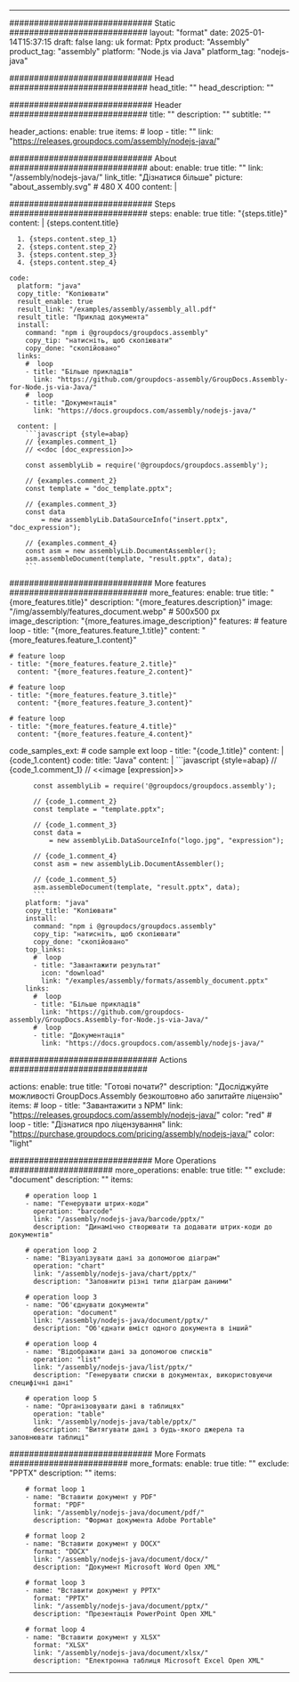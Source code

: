



---
############################# Static ############################
layout: "format"
date:  2025-01-14T15:37:15
draft: false
lang: uk
format: Pptx
product: "Assembly"
product_tag: "assembly"
platform: "Node.js via Java"
platform_tag: "nodejs-java"

############################# Head ############################
head_title: ""
head_description: ""

############################# Header ############################
title: "" 
description: ""
subtitle: "" 

header_actions:
  enable: true
  items:
    #  loop
    - title: ""
      link: "https://releases.groupdocs.com/assembly/nodejs-java/"
      
############################# About ############################
about:
    enable: true
    title: ""
    link: "/assembly/nodejs-java/"
    link_title: "Дізнатися більше"
    picture: "about_assembly.svg" # 480 X 400
    content: |
       

############################# Steps ############################
steps:
    enable: true
    title: "{steps.title}"
    content: |
      {steps.content.title}
      
      1. {steps.content.step_1}
      2. {steps.content.step_2}
      3. {steps.content.step_3}
      4. {steps.content.step_4}
   
    code:
      platform: "java"
      copy_title: "Копіювати"
      result_enable: true
      result_link: "/examples/assembly/assembly_all.pdf"
      result_title: "Приклад документа"
      install:
        command: "npm i @groupdocs/groupdocs.assembly"
        copy_tip: "натисніть, щоб скопіювати"
        copy_done: "скопійовано"
      links:
        #  loop
        - title: "Більше прикладів"
          link: "https://github.com/groupdocs-assembly/GroupDocs.Assembly-for-Node.js-via-Java/"
        #  loop
        - title: "Документація"
          link: "https://docs.groupdocs.com/assembly/nodejs-java/"
          
      content: |
        ```javascript {style=abap}
        // {examples.comment_1}
        // <<doc [doc_expression]>>
    
        const assemblyLib = require('@groupdocs/groupdocs.assembly');

        // {examples.comment_2}
        const template = "doc_template.pptx";

        // {examples.comment_3}
        const data 
            = new assemblyLib.DataSourceInfo("insert.pptx", "doc_expression");

        // {examples.comment_4}
        const asm = new assemblyLib.DocumentAssembler();
        asm.assembleDocument(template, "result.pptx", data);
        ```           

############################# More features ############################
more_features:
  enable: true
  title: "{more_features.title}"
  description: "{more_features.description}"
  image: "/img/assembly/features_document.webp" # 500x500 px
  image_description: "{more_features.image_description}"
  features:
    # feature loop
    - title: "{more_features.feature_1.title}"
      content: "{more_features.feature_1.content}"

    # feature loop
    - title: "{more_features.feature_2.title}"
      content: "{more_features.feature_2.content}"

    # feature loop
    - title: "{more_features.feature_3.title}"
      content: "{more_features.feature_3.content}"

    # feature loop
    - title: "{more_features.feature_4.title}"
      content: "{more_features.feature_4.content}"
      
  code_samples_ext:
    # code sample ext loop
    - title: "{code_1.title}"
      content: |
        {code_1.content}
      code:
        title: "Java"
        content: |
          ```javascript {style=abap}
          // {code_1.comment_1}
          // <<image [expression]>>
          
          const assemblyLib = require('@groupdocs/groupdocs.assembly');

          // {code_1.comment_2}
          const template = "template.pptx";

          // {code_1.comment_3}
          const data =
              = new assemblyLib.DataSourceInfo("logo.jpg", "expression");

          // {code_1.comment_4}
          const asm = new assemblyLib.DocumentAssembler();

          // {code_1.comment_5}
          asm.assembleDocument(template, "result.pptx", data);
          ```
        platform: "java"
        copy_title: "Копіювати"
        install:
          command: "npm i @groupdocs/groupdocs.assembly"
          copy_tip: "натисніть, щоб скопіювати"
          copy_done: "скопійовано"
        top_links:
          #  loop
          - title: "Завантажити результат"
            icon: "download"
            link: "/examples/assembly/formats/assembly_document.pptx"
        links:
          #  loop
          - title: "Більше прикладів"
            link: "https://github.com/groupdocs-assembly/GroupDocs.Assembly-for-Node.js-via-Java/"
          #  loop
          - title: "Документація"
            link: "https://docs.groupdocs.com/assembly/nodejs-java/"
            

            


############################## Actions ############################

actions:
  enable: true
  title: "Готові почати?"
  description: "Досліджуйте можливості GroupDocs.Assembly безкоштовно або запитайте ліцензію"
  items:
    #  loop
    - title: "Завантажити з NPM"
      link: "https://releases.groupdocs.com/assembly/nodejs-java/"
      color: "red"
        #  loop
    - title: "Дізнатися про ліцензування"
      link: "https://purchase.groupdocs.com/pricing/assembly/nodejs-java/"
      color: "light"


############################# More Operations #####################
more_operations:
    enable: true
    title: ""
    exclude: "document"
    description: ""
    items: 
          
        # operation loop 1
        - name: "Генерувати штрих-коди"
          operation: "barcode"
          link: "/assembly/nodejs-java/barcode/pptx/"
          description: "Динамічно створювати та додавати штрих-коди до документів"

        # operation loop 2
        - name: "Візуалізувати дані за допомогою діаграм"
          operation: "chart"
          link: "/assembly/nodejs-java/chart/pptx/"
          description: "Заповнити різні типи діаграм даними"

        # operation loop 3
        - name: "Об'єднувати документи"
          operation: "document"
          link: "/assembly/nodejs-java/document/pptx/"
          description: "Об'єднати вміст одного документа в інший"

        # operation loop 4
        - name: "Відображати дані за допомогою списків"
          operation: "list"
          link: "/assembly/nodejs-java/list/pptx/"
          description: "Генерувати списки в документах, використовуючи специфічні дані"

        # operation loop 5
        - name: "Організовувати дані в таблицях"
          operation: "table"
          link: "/assembly/nodejs-java/table/pptx/"
          description: "Витягувати дані з будь-якого джерела та заповнювати таблиці"
         
          
############################# More Formats ########################
more_formats:
    enable: true
    title: ""
    exclude: "PPTX"
    description: ""
    items: 
          
        # format loop 1
        - name: "Вставити документ у PDF"
          format: "PDF"
          link: "/assembly/nodejs-java/document/pdf/"
          description: "Формат документа Adobe Portable"
          
        # format loop 2
        - name: "Вставити документ у DOCX"
          format: "DOCX"
          link: "/assembly/nodejs-java/document/docx/"
          description: "Документ Microsoft Word Open XML"
          
        # format loop 3
        - name: "Вставити документ у PPTX"
          format: "PPTX"
          link: "/assembly/nodejs-java/document/pptx/"
          description: "Презентація PowerPoint Open XML"
          
        # format loop 4
        - name: "Вставити документ у XLSX"
          format: "XLSX"
          link: "/assembly/nodejs-java/document/xlsx/"
          description: "Електронна таблиця Microsoft Excel Open XML"


          

---